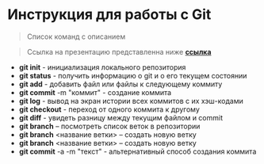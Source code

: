 # Инструкция для работы с Git
>Список команд с описанием

>Ссылка на презентацию представленна ниже
>[**ссылка**](https://gbcdn.mrgcdn.ru/uploads/asset/5419509/attachment/1122ffc693aa728d71cb458e7723b760.pdf)
>
- **git init** - инициализация локального репозитория
- **git status** - получить информацию о git и о его текущем состоянии
- **git add** - добавить файл или файлы к следующему коммиту
- **git commit** -m "коммит" - создание коммита
- **git log** - вывод на экран истории всех коммитов с их хэш-кодами
- **git checkout** - переход от одного коммита к другому
- **git diff** - увидеть разницу между текущим файлом и commit
- **git branch** – посмотреть список веток в репозитории
- **git branch** <название ветки> – создать новую ветку
- **git branch** <название ветки> – создать новую ветку
- **git commit** -a -m "текст" - альтернативный способ создания коммита
